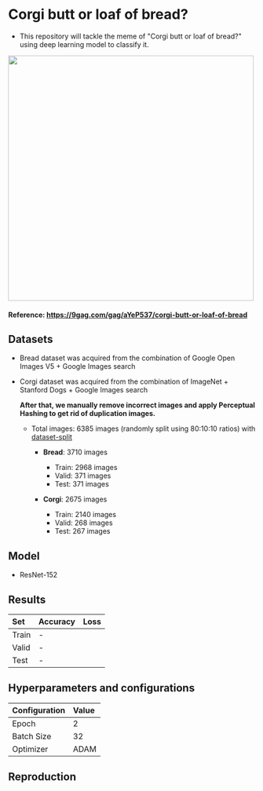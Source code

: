 # Corgi butt or loaf of bread? 
- This repository will tackle the meme of "Corgi butt or loaf of bread?" using deep learning model to classify it.

<img src="https://img-9gag-fun.9cache.com/photo/aYeP537_700bwp_v2.webp" width="500" height="500">

#### Reference: https://9gag.com/gag/aYeP537/corgi-butt-or-loaf-of-bread

## Datasets
- Bread dataset was acquired from the combination of Google Open Images V5 + Google Images search
- Corgi dataset was acquired from the combination of ImageNet + Stanford Dogs + Google Images search

  **After that, we manually remove incorrect images and apply Perceptual Hashing to get rid of duplication images.**

  * Total images: 6385 images (randomly split using 80:10:10 ratios) with [dataset-split](https://github.com/muriloxyz/dataset-split)
  
    * **Bread**: 3710 images
    
      * Train: 2968 images
      * Valid: 371 images
      * Test: 371 images
    * **Corgi**: 2675 images
    
      * Train: 2140 images
      * Valid: 268 images
      * Test: 267 images

## Model
- ResNet-152

## Results
|Set|Accuracy|Loss|
|:--|:--|:--|
|Train| - ||
|Valid| - ||
|Test| - ||

## Hyperparameters and configurations

| Configuration | Value |
|:--|:--|
|Epoch | 2 |
|Batch Size | 32 |
|Optimizer | ADAM |

## Reproduction
